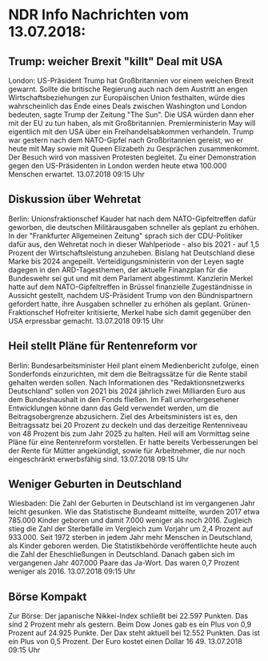 # NDR Info Nachrichten vom 13.07.2018:


## Trump: weicher Brexit "killt" Deal mit USA
London: US-Präsident Trump hat Großbritannien vor einem weichen Brexit gewarnt. Sollte die britische Regierung auch nach dem Austritt an engen Wirtschaftsbeziehungen zur Europäischen Union festhalten, würde dies wahrscheinlich das Ende eines Deals zwischen Washington und London bedeuten, sagte Trump der Zeitung "The Sun". Die USA würden dann eher mit der EU zu tun haben, als mit Großbritannien. Premierministerin May will eigentlich mit den USA über ein Freihandelsabkommen verhandeln. Trump war gestern nach dem NATO-Gipfel nach Großbritannien gereist, wo er heute mit May sowie mit Queen Elizabeth zu Gesprächen zusammenkommt. Der Besuch wird von massiven Protesten begleitet. Zu einer Demonstration gegen den US-Präsidenten in London werden heute etwa 100.000 Menschen erwartet. 13.07.2018 09:15 Uhr 

## Diskussion über Wehretat
Berlin: Unionsfraktionschef Kauder hat nach dem NATO-Gipfeltreffen dafür geworben, die deutschen Militärausgaben schneller als geplant zu erhöhen. In der "Frankfurter Allgemeinen Zeitung" sprach sich der CDU-Politiker dafür aus, den Wehretat noch in dieser Wahlperiode - also bis 2021 - auf 1,5 Prozent der Wirtschaftsleistung anzuheben. Bislang hat Deutschland diese Marke bis 2024 angepeilt. Verteidigungsministerin von der Leyen sagte dagegen in den ARD-Tagesthemen, der aktuelle Finanzplan für die Bundeswehr sei gut und mit dem Parlament abgestimmt. Kanzlerin Merkel hatte auf dem NATO-Gipfeltreffen in Brüssel finanzielle Zugeständnisse in Aussicht gestellt, nachdem US-Präsident Trump von den Bündnispartnern gefordert hatte, ihre Ausgaben schneller zu erhöhen als geplant. Grünen-Fraktionschef Hofreiter kritisierte, Merkel habe sich damit gegenüber den USA erpressbar gemacht. 13.07.2018 09:15 Uhr 

## Heil stellt Pläne für Rentenreform vor
Berlin: Bundesarbeitsminister Heil plant einem Medienbericht zufolge, einen Sonderfonds einzurichten, mit dem die Beitragssätze für die Rente stabil gehalten werden sollen. Nach Informationen des "Redaktionsnetzwerks Deutschland" sollen von 2021 bis 2024 jährlich zwei Milliarden Euro aus dem Bundeshaushalt in den Fonds fließen. Im Fall unvorhergesehener Entwicklungen könne dann das Geld verwendet werden, um die Beitragsobergrenze abzusichern. Ziel des Arbeitsministers ist es, den Beitragssatz bei 20 Prozent zu deckeln und das derzeitige Rentenniveau von 48 Prozent bis zum Jahr 2025 zu halten. Heil will am Vormittag seine Pläne für eine Rentenreform vorstellen. Er hatte bereits Verbesserungen bei der Rente für Mütter angekündigt, sowie für Arbeitnehmer, die nur noch eingeschränkt erwerbsfähig sind. 13.07.2018 09:15 Uhr 

## Weniger Geburten in Deutschland
Wiesbaden: Die Zahl der Geburten in Deutschland ist im vergangenen Jahr leicht gesunken. Wie das Statistische Bundeamt mitteilte, wurden 2017 etwa 785.000 Kinder geboren und damit 7.000 weniger als noch 2016. Zugleich stieg die Zahl der Sterbefälle im Vergleich zum Vorjahr um 2,4 Prozent auf 933.000. Seit 1972 sterben in jedem Jahr mehr Menschen in Deutschland, als Kinder geboren werden. Die Statistikbehörde veröffentlichte heute auch die Zahl der Eheschließungen in Deutschland. Danach gaben sich im vergangenen Jahr 407.000 Paare das Ja-Wort. Das waren 0,7 Prozent weniger als 2016. 13.07.2018 09:15 Uhr 

## Börse Kompakt
Zur Börse: Der japanische Nikkei-Index schließt bei 22.597 Punkten. Das sind 2 Prozent mehr als gestern. Beim Dow Jones gab es ein Plus von 0,9 Prozent auf 24.925 Punkte. Der Dax steht aktuell bei 12.552 Punkten. Das ist ein Plus von 0,5 Prozent. Der Euro kostet einen Dollar 16 49. 13.07.2018 09:15 Uhr 
